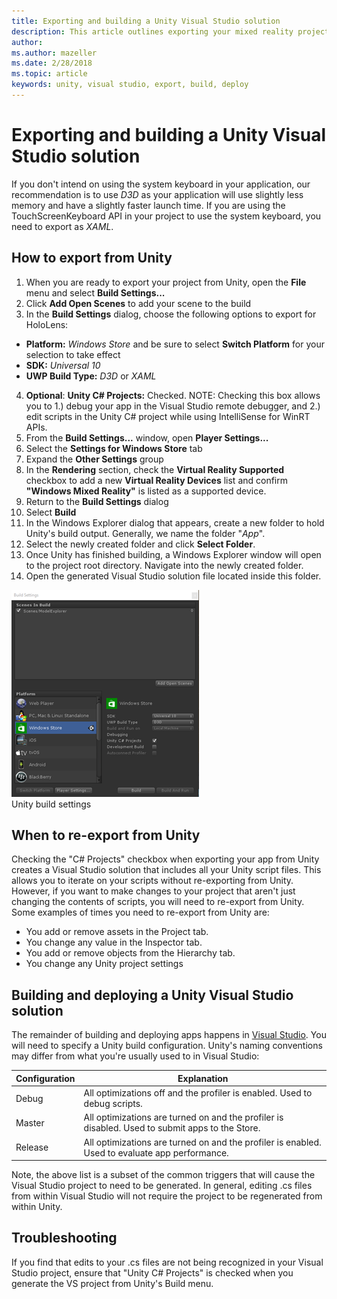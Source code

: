 ```yaml
---
title: Exporting and building a Unity Visual Studio solution
description: This article outlines exporting your mixed reality project from Unity so you can build and deploy in Visual Studio.
author: 
ms.author: mazeller
ms.date: 2/28/2018
ms.topic: article
keywords: unity, visual studio, export, build, deploy
---
```




# Exporting and building a Unity Visual Studio solution

If you don't intend on using the system keyboard in your application, our recommendation is to use *D3D* as your application will use slightly less memory and have a slightly faster launch time. If you are using the TouchScreenKeyboard API in your project to use the system keyboard, you need to export as *XAML*.

## How to export from Unity

1.  When you are ready to export your project from Unity, open the **File** menu and select **Build Settings...**
2.  Click **Add Open Scenes** to add your scene to the build
3.  In the **Build Settings** dialog, choose the following options to export for HoloLens:
  * **Platform:** *Windows Store* and be sure to select **Switch Platform** for your selection to take effect
  * **SDK:** *Universal 10*
  * **UWP Build Type:** *D3D* or *XAML*
4.  **Optional**: **Unity C# Projects:** Checked. NOTE: Checking this box allows you to 1.) debug your app in the Visual Studio remote debugger, and 2.) edit scripts in the Unity C# project while using IntelliSense for WinRT APIs.
5.  From the **Build Settings...** window, open **Player Settings...**
6.  Select the **Settings for Windows Store** tab
7.  Expand the **Other Settings** group
8.  In the **Rendering** section, check the **Virtual Reality Supported** checkbox to add a new **Virtual Reality Devices** list and confirm **"Windows Mixed Reality"** is listed as a supported device.
9.  Return to the **Build Settings** dialog
10. Select **Build**
11. In the Windows Explorer dialog that appears, create a new folder to hold Unity's build output. Generally, we name the folder "*App*".
12. Select the newly created folder and click **Select Folder**.
13. Once Unity has finished building, a Windows Explorer window will open to the project root directory. Navigate into the newly created folder.
14. Open the generated Visual Studio solution file located inside this folder.

![Unity build settings](images/unitybuildsettings-300px.png)<br>
Unity build settings

## When to re-export from Unity

Checking the "C# Projects" checkbox when exporting your app from Unity creates a Visual Studio solution that includes all your Unity script files. This allows you to iterate on your scripts without re-exporting from Unity. However, if you want to make changes to your project that aren't just changing the contents of scripts, you will need to re-export from Unity. Some examples of times you need to re-export from Unity are:
* You add or remove assets in the Project tab.
* You change any value in the Inspector tab.
* You add or remove objects from the Hierarchy tab.
* You change any Unity project settings

## Building and deploying a Unity Visual Studio solution

The remainder of building and deploying apps happens in [Visual Studio](using-visual-studio.md). You will need to specify a Unity build configuration. Unity's naming conventions may differ from what you're usually used to in Visual Studio:

|  Configuration  |  Explanation | 
|----------|----------|
|  Debug  |  All optimizations off and the profiler is enabled. Used to debug scripts. | 
|  Master  |  All optimizations are turned on and the profiler is disabled. Used to submit apps to the Store. | 
|  Release  |  All optimizations are turned on and the profiler is enabled. Used to evaluate app performance. | 

Note, the above list is a subset of the common triggers that will cause the Visual Studio project to need to be generated. In general, editing .cs files from within Visual Studio will not require the project to be regenerated from within Unity.

## Troubleshooting

If you find that edits to your .cs files are not being recognized in your Visual Studio project, ensure that "Unity C# Projects" is checked when you generate the VS project from Unity's Build menu.
